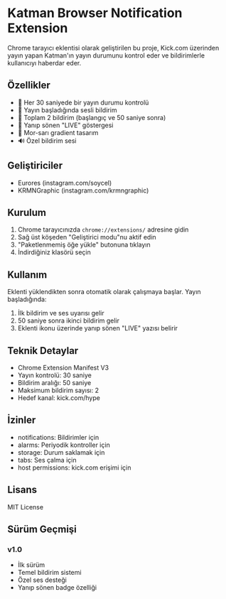 # Katman Browser Notification Extension

Chrome tarayıcı eklentisi olarak geliştirilen bu proje, Kick.com üzerinden yayın yapan Katman'ın yayın durumunu kontrol eder ve bildirimlerle kullanıcıyı haberdar eder.

## Özellikler

- 🎯 Her 30 saniyede bir yayın durumu kontrolü
- 🔔 Yayın başladığında sesli bildirim
- 📢 Toplam 2 bildirim (başlangıç ve 50 saniye sonra)
- 💫 Yanıp sönen "LIVE" göstergesi
- 🎨 Mor-sarı gradient tasarım
- 🔊 Özel bildirim sesi

## Geliştiriciler

- Eurores (instagram.com/soycel)
- KRMNGraphic (instagram.com/krmngraphic)

## Kurulum

1. Chrome tarayıcınızda `chrome://extensions/` adresine gidin
2. Sağ üst köşeden "Geliştirici modu"nu aktif edin
3. "Paketlenmemiş öğe yükle" butonuna tıklayın
4. İndirdiğiniz klasörü seçin

## Kullanım

Eklenti yüklendikten sonra otomatik olarak çalışmaya başlar. Yayın başladığında:

1. İlk bildirim ve ses uyarısı gelir
2. 50 saniye sonra ikinci bildirim gelir
3. Eklenti ikonu üzerinde yanıp sönen "LIVE" yazısı belirir

## Teknik Detaylar

- Chrome Extension Manifest V3
- Yayın kontrolü: 30 saniye
- Bildirim aralığı: 50 saniye
- Maksimum bildirim sayısı: 2
- Hedef kanal: kick.com/hype

## İzinler

- notifications: Bildirimler için
- alarms: Periyodik kontroller için
- storage: Durum saklamak için
- tabs: Ses çalma için
- host permissions: kick.com erişimi için

## Lisans

MIT License

## Sürüm Geçmişi

### v1.0
- İlk sürüm
- Temel bildirim sistemi
- Özel ses desteği
- Yanıp sönen badge özelliği
